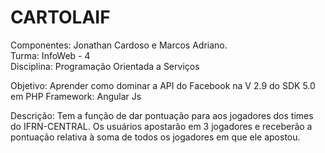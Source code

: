 # CARTOLAIF

Componentes: Jonathan Cardoso e Marcos Adriano. <br/>
Turma: InfoWeb - 4 <br/>
Disciplina: Programação Orientada a Serviços <br/>

Objetivo: Aprender como dominar a API do Facebook na V 2.9 do SDK 5.0 em PHP
Framework: Angular Js <br/>

Descrição: Tem a função de dar pontuação para aos jogadores dos times do IFRN-CENTRAL. Os usuários apostarão em 3 jogadores e receberão a pontuação relativa à soma de todos os jogadores em que ele apostou. 


